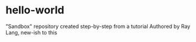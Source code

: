 # hello-world
"Sandbox" repository created step-by-step from a tutorial
Authored by Ray Lang, new-ish to this
